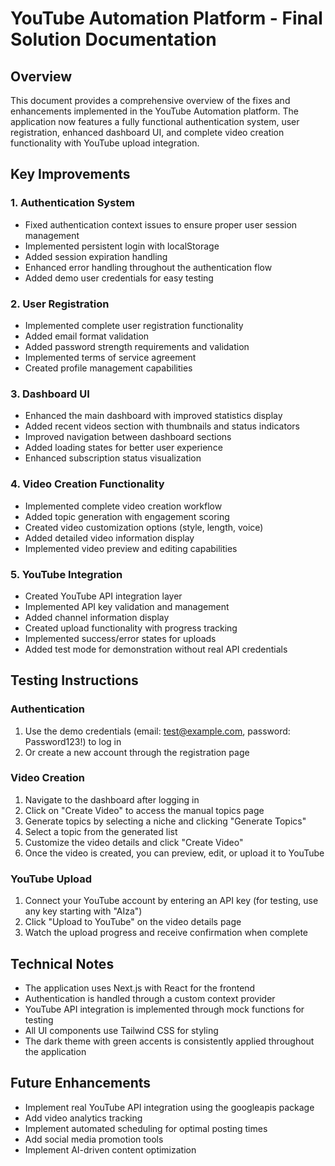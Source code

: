 # YouTube Automation Platform - Final Solution Documentation

## Overview
This document provides a comprehensive overview of the fixes and enhancements implemented in the YouTube Automation platform. The application now features a fully functional authentication system, user registration, enhanced dashboard UI, and complete video creation functionality with YouTube upload integration.

## Key Improvements

### 1. Authentication System
- Fixed authentication context issues to ensure proper user session management
- Implemented persistent login with localStorage
- Added session expiration handling
- Enhanced error handling throughout the authentication flow
- Added demo user credentials for easy testing

### 2. User Registration
- Implemented complete user registration functionality
- Added email format validation
- Added password strength requirements and validation
- Implemented terms of service agreement
- Created profile management capabilities

### 3. Dashboard UI
- Enhanced the main dashboard with improved statistics display
- Added recent videos section with thumbnails and status indicators
- Improved navigation between dashboard sections
- Added loading states for better user experience
- Enhanced subscription status visualization

### 4. Video Creation Functionality
- Implemented complete video creation workflow
- Added topic generation with engagement scoring
- Created video customization options (style, length, voice)
- Added detailed video information display
- Implemented video preview and editing capabilities

### 5. YouTube Integration
- Created YouTube API integration layer
- Implemented API key validation and management
- Added channel information display
- Created upload functionality with progress tracking
- Implemented success/error states for uploads
- Added test mode for demonstration without real API credentials

## Testing Instructions

### Authentication
1. Use the demo credentials (email: test@example.com, password: Password123!) to log in
2. Or create a new account through the registration page

### Video Creation
1. Navigate to the dashboard after logging in
2. Click on "Create Video" to access the manual topics page
3. Generate topics by selecting a niche and clicking "Generate Topics"
4. Select a topic from the generated list
5. Customize the video details and click "Create Video"
6. Once the video is created, you can preview, edit, or upload it to YouTube

### YouTube Upload
1. Connect your YouTube account by entering an API key (for testing, use any key starting with "AIza")
2. Click "Upload to YouTube" on the video details page
3. Watch the upload progress and receive confirmation when complete

## Technical Notes
- The application uses Next.js with React for the frontend
- Authentication is handled through a custom context provider
- YouTube API integration is implemented through mock functions for testing
- All UI components use Tailwind CSS for styling
- The dark theme with green accents is consistently applied throughout the application

## Future Enhancements
- Implement real YouTube API integration using the googleapis package
- Add video analytics tracking
- Implement automated scheduling for optimal posting times
- Add social media promotion tools
- Implement AI-driven content optimization
